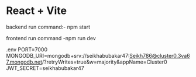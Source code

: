 # React + Vite

backend run command:- npm start

frontend run command -npm run dev

.env
PORT=7000
MONGODB_URI=mongodb+srv://seikhabubakar47:Seikh786@cluster0.3va67.mongodb.net/?retryWrites=true&w=majority&appName=Cluster0
JWT_SECRET=seikhabubakar47
